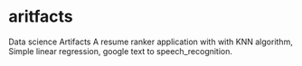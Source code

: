 # aritfacts
Data science Artifacts
A resume ranker application with with KNN algorithm, Simple linear regression, google text to speech_recognition.
